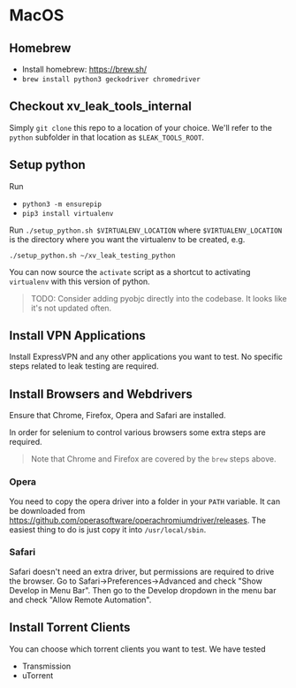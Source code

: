 # MacOS

## Homebrew

* Install homebrew: https://brew.sh/
* `brew install python3 geckodriver chromedriver`

## Checkout xv\_leak\_tools\_internal

Simply `git clone` this repo to a location of your choice. We'll refer to the `python` subfolder in
that location as `$LEAK_TOOLS_ROOT`.

## Setup python

Run

* `python3 -m ensurepip`
* `pip3 install virtualenv`

Run `./setup_python.sh $VIRTUALENV_LOCATION` where `$VIRTUALENV_LOCATION` is the directory where you
want the virtualenv to be created, e.g.

```
./setup_python.sh ~/xv_leak_testing_python
```

You can now source the `activate` script as a shortcut to activating `virtualenv` with this version
of python.

> TODO: Consider adding pyobjc directly into the codebase. It looks like it's not updated often.

## Install VPN Applications

Install ExpressVPN and any other applications you want to test. No specific steps related to leak
testing are required.

## Install Browsers and Webdrivers

Ensure that Chrome, Firefox, Opera and Safari are installed.

In order for selenium to control various browsers some extra steps are required.

> Note that Chrome and Firefox are covered by the `brew` steps above.

### Opera

You need to copy the opera driver into a folder in your `PATH` variable. It can be downloaded from
https://github.com/operasoftware/operachromiumdriver/releases. The easiest thing to do is just copy
it into `/usr/local/sbin`.

### Safari

Safari doesn't need an extra driver, but permissions are required to drive the browser. Go to
Safari->Preferences->Advanced and check "Show Develop in Menu Bar". Then go to the Develop dropdown
in the menu bar and check "Allow Remote Automation".

## Install Torrent Clients

You can choose which torrent clients you want to test. We have tested

* Transmission
* uTorrent
